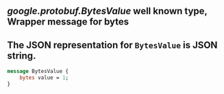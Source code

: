 *google.protobuf.BytesValue* well known type, Wrapper message for bytes
---
The JSON representation for `BytesValue` is JSON string.
---
```proto
message BytesValue {
    bytes value = 1;
}
```